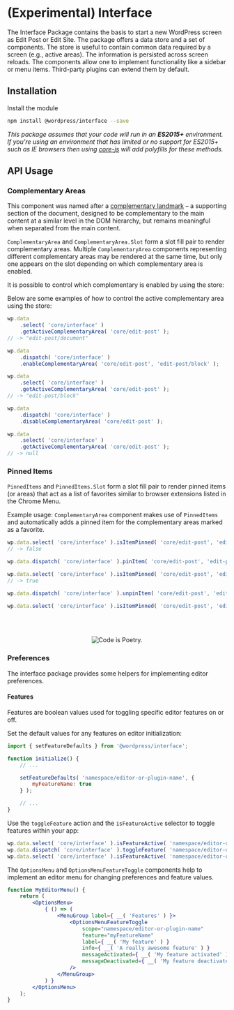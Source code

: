 # (Experimental) Interface

The Interface Package contains the basis to start a new WordPress screen as Edit Post or Edit Site. The package offers a data store and a set of components. The store is useful to contain common data required by a screen (e.g., active areas). The information is persisted across screen reloads. The components allow one to implement functionality like a sidebar or menu items. Third-party plugins can extend them by default.

## Installation

Install the module

```bash
npm install @wordpress/interface --save
```

_This package assumes that your code will run in an **ES2015+** environment. If you're using an environment that has limited or no support for ES2015+ such as IE browsers then using [core-js](https://github.com/zloirock/core-js) will add polyfills for these methods._

## API Usage

### Complementary Areas

This component was named after a [complementary landmark](https://www.w3.org/TR/wai-aria-practices/examples/landmarks/complementary.html) – a supporting section of the document, designed to be complementary to the main content at a similar level in the DOM hierarchy, but remains meaningful when separated from the main content.

`ComplementaryArea` and `ComplementaryArea.Slot` form a slot fill pair to render complementary areas. Multiple `ComplementaryArea` components representing different complementary areas may be rendered at the same time, but only one appears on the slot depending on which complementary area is enabled.

It is possible to control which complementary is enabled by using the store:

Below are some examples of how to control the active complementary area using the store:

```js
wp.data
	.select( 'core/interface' )
	.getActiveComplementaryArea( 'core/edit-post' );
// -> "edit-post/document"

wp.data
	.dispatch( 'core/interface' )
	.enableComplementaryArea( 'core/edit-post', 'edit-post/block' );

wp.data
	.select( 'core/interface' )
	.getActiveComplementaryArea( 'core/edit-post' );
// -> "edit-post/block"

wp.data
	.dispatch( 'core/interface' )
	.disableComplementaryArea( 'core/edit-post' );

wp.data
	.select( 'core/interface' )
	.getActiveComplementaryArea( 'core/edit-post' );
// -> null
```

### Pinned Items

`PinnedItems` and `PinnedItems.Slot` form a slot fill pair to render pinned items (or areas) that act as a list of favorites similar to browser extensions listed in the Chrome Menu.

Example usage: `ComplementaryArea` component makes use of `PinnedItems` and automatically adds a pinned item for the complementary areas marked as a favorite.

```js
wp.data.select( 'core/interface' ).isItemPinned( 'core/edit-post', 'edit-post-block-patterns/block-patterns-sidebar' );
// -> false

wp.data.dispatch( 'core/interface' ).pinItem( 'core/edit-post', 'edit-post-block-patterns/block-patterns-sidebar' );

wp.data.select( 'core/interface' ).isItemPinned( 'core/edit-post', 'edit-post-block-patterns/block-patterns-sidebar' );
// -> true

wp.data.dispatch( 'core/interface' ).unpinItem( 'core/edit-post', 'edit-post-block-patterns/block-patterns-sidebar' );

wp.data.select( 'core/interface' ).isItemPinned( 'core/edit-post', 'edit-post-block-patterns/block-patterns-sidebar' ); -> false
```

<br/><br/><p align="center"><img src="https://s.w.org/style/images/codeispoetry.png?1" alt="Code is Poetry." /></p>

### Preferences

The interface package provides some helpers for implementing editor preferences.

#### Features

Features are boolean values used for toggling specific editor features on or off.

Set the default values for any features on editor initialization:

```js
import { setFeatureDefaults } from '@wordpress/interface';

function initialize() {
	// ...

	setFeatureDefaults( 'namespace/editor-or-plugin-name', {
		myFeatureName: true
	} );

	// ...
}
```

Use the `toggleFeature` action and the `isFeatureActive` selector to toggle features within your app:

```js
wp.data.select( 'core/interface' ).isFeatureActive( 'namespace/editor-or-plugin-name', 'myFeatureName' ); // true
wp.data.dispatch( 'core/interface' ).toggleFeature( 'namespace/editor-or-plugin-name', 'myFeatureName' );
wp.data.select( 'core/interface' ).isFeatureActive( 'namespace/editor-or-plugin-name', 'myFeatureName' ); // false
```

The `OptionsMenu` and `OptionsMenuFeatureToggle` components help to implement an editor menu for changing preferences and feature values.

```jsx
function MyEditorMenu() {
	return (
		<OptionsMenu>
			{ () => (
				<MenuGroup label={ __( 'Features' ) }>
					<OptionsMenuFeatureToggle
						scope="namespace/editor-or-plugin-name"
						feature="myFeatureName"
						label={ __( 'My feature' ) }
						info={ __( 'A really awesome feature' ) }
						messageActivated={ __( 'My feature activated' )}
						messageDeactivated={ __( 'My feature deactivated' )}
					/>
				</MenuGroup>
			) }
		</OptionsMenu>
	);
}
```

